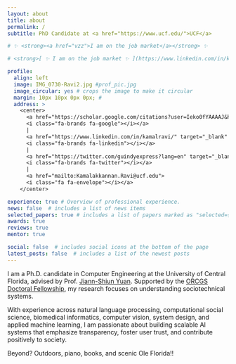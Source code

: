 ```yaml
---
layout: about
title: about
permalink: /
subtitle: PhD Candidate at <a href="https://www.ucf.edu/">UCF</a> 

# ✨ <strong><a href="vzz">I am on the job market</a></strong> ✨

# <strong>[ ✨ I am on the job market ✨ ](https://www.linkedin.com/in/kamalravi/)</strong>

profile:
  align: left
  image: IMG_0730-Ravi2.jpg #prof_pic.jpg
  image_circular: yes # crops the image to make it circular
  margin: 10px 10px 0px 0px; #
  address: >
    <center> 
      <a href="https://scholar.google.com/citations?user=Ieko0fYAAAAJ&hl=en" target="_blank" rel="noopener noreferrer">
      <i class="fa-brands fa-google"></i></a> 
      | 
      <a href="https://www.linkedin.com/in/kamalravi/" target="_blank" rel="noopener noreferrer">
      <i class="fa-brands fa-linkedin"></i></a> 
      |
      <a href="https://twitter.com/guindyexpress?lang=en" target="_blank" rel="noopener noreferrer">
      <i class="fa-brands fa-twitter"></i></a>
      | 
      <a href="mailto:Kamalakkannan.Ravi@ucf.edu">
      <i class="fa fa-envelope"></i></a> 
    </center> 

experience: true # Overview of professional experience. 
news: false  # includes a list of news items
selected_papers: true # includes a list of papers marked as "selected={true}"
awards: true
reviews: true
mentor: true

social: false  # includes social icons at the bottom of the page
latest_posts: false  # includes a list of the newest posts
---
```


I am a Ph.D. candidate in Computer Engineering at the University of Central Florida, advised by Prof. [Jiann-Shiun Yuan](https://www.ece.ucf.edu/person/jiann-s-yuan/). Supported by the [ORCGS Doctoral Fellowship](https://graduate.ucf.edu/fellowships/), my research focuses on understanding sociotechnical systems.

With experience across natural language processing, computational social science, biomedical informatics, computer vision, system design, and applied machine learning, I am passionate about building scalable AI systems that emphasize transparency, foster user trust, and contribute positively to society.

Beyond? Outdoors, piano, books, and scenic Ole Florida!!
<div style="margin-bottom: 40px;"></div>
